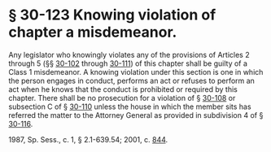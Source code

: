 # § 30-123 Knowing violation of chapter a misdemeanor.

<p>Any legislator who knowingly violates any of the provisions of Articles 2 through 5 (§§ <a href='http://law.lis.virginia.gov/vacode/30-102/'>30-102</a> through <a href='http://law.lis.virginia.gov/vacode/30-111/'>30-111</a>) of this chapter shall be guilty of a Class 1 misdemeanor. A knowing violation under this section is one in which the person engages in conduct, performs an act or refuses to perform an act when he knows that the conduct is prohibited or required by this chapter. There shall be no prosecution for a violation of § <a href='http://law.lis.virginia.gov/vacode/30-108/'>30-108</a> or subsection C of § <a href='http://law.lis.virginia.gov/vacode/30-110/'>30-110</a> unless the house in which the member sits has referred the matter to the Attorney General as provided in subdivision 4 of § <a href='http://law.lis.virginia.gov/vacode/30-116/'>30-116</a>.</p><p>1987, Sp. Sess., c. 1, § 2.1-639.54; 2001, c. <a href='http://lis.virginia.gov/cgi-bin/legp604.exe?011+ful+CHAP0844'>844</a>.</p>